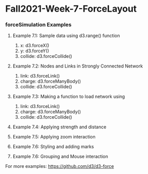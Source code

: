 # Fall2021-Week-7-ForceLayout
### forceSimulation Examples

 1. Example 7.1: Sample data using d3.range() function
    1. x: d3.forceX()
    2. y: d3.forceY()
    3. collide: d3.forceCollide()
    
 2. Example 7.2: Nodes and Links in Strongly Connected Network 
    1. link: d3.forceLink()
    2. charge: d3.forceManyBody()
    3. collide: d3.forceCollide()
    
 3. Example 7.3: Making a function to load network using
    1. link: d3.forceLink()
    2. charge: d3.forceManyBody()
    3. collide: d3.forceCollide()
4. Example 7.4: Applying strength and distance
5. Example 7.5: Applying zoom interaction
6. Example 7.6: Styling and adding marks
7. Example 7.6: Grouping and Mouse interaction

For more examples:   https://github.com/d3/d3-force
